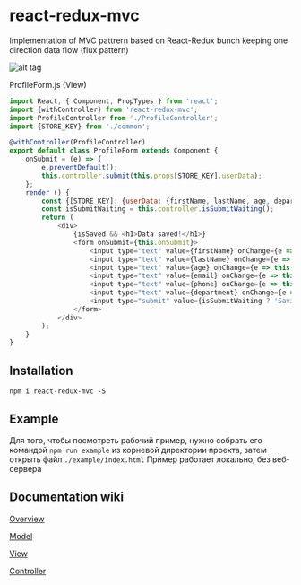 # react-redux-mvc
Implementation of MVC pattrern based on React-Redux bunch keeping one direction data flow (flux pattern)


![alt tag](https://github.com/welljs/react-redux-mvc/blob/master/mvc-scheme.png)


ProfileForm.js (View)
```javascript
import React, { Component, PropTypes } from 'react';
import {withController} from 'react-redux-mvc';
import ProfileController from './ProfileController';
import {STORE_KEY} from './common';

@withController(ProfileController)
export default class ProfileForm extends Component {
    onSubmit = (e) => {
        e.preventDefault();
        this.controller.submit(this.props[STORE_KEY].userData);
    };
    render () {
        const {[STORE_KEY]: {userData: {firstName, lastName, age, department, phone, email}, isSaved}} = this.props;
        const isSubmitWaiting = this.controller.isSubmitWaiting();
        return (
            <div>
                {isSaved && <h1>Data saved!</h1>}
                <form onSubmit={this.onSubmit}>
                    <input type="text" value={firstName} onChange={e => this.controller.updateUserData('firstName', e.target.value)} placeholder="First name"/><br/>
                    <input type="text" value={lastName} onChange={e => this.controller.updateUserData('lastName', e.target.value)} placeholder="Last name"/><br/>
                    <input type="text" value={age} onChange={e => this.controller.updateUserData('age', e.target.value)} placeholder="Age"/><br/>
                    <input type="text" value={email} onChange={e => this.controller.updateUserData('email', e.target.value)} placeholder="Email"/><br/>
                    <input type="text" value={phone} onChange={e => this.controller.updateUserData('phone', e.target.value)} placeholder="Phone"/><br/>
                    <input type="text" value={department} onChange={e => this.controller.updateUserData('department', e.target.value)} placeholder="Department"/><br/>
                    <input type="submit" value={isSubmitWaiting ? 'Saving...' : 'Save'} disabled={isSubmitWaiting}/>
                </form>
            </div>
        );
    }
}
```
Installation
------------

`npm i react-redux-mvc -S`


Example
------

Для того, чтобы посмотреть рабочий пример, нужно собрать его командой `npm run example` из корневой директории проекта, затем открыть файл `./example/index.html` Пример работает локально, без веб-сервера


Documentation wiki
-------

[Overview](https://github.com/welljs/react-redux-mvc/wiki/Overview)

[Model](https://github.com/welljs/react-redux-mvc/wiki/Model)

[View](https://github.com/welljs/react-redux-mvc/wiki/View)

[Controller](https://github.com/welljs/react-redux-mvc/wiki/Controller)

